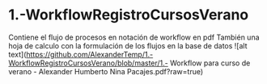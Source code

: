 # 1.-WorkflowRegistroCursosVerano

Contiene el flujo de procesos en notación de workflow en pdf
También una hoja de calculo con la formulación de los flujos en la base de datos
![alt text](https://github.com/AlexanderTemp/1.-WorkflowRegistroCursosVerano/blob/master/1.- Workflow para curso de verano - Alexander Humberto Nina Pacajes.pdf?raw=true)
